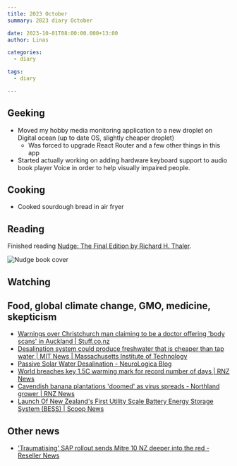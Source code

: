 ```yaml
---
title: 2023 October
summary: 2023 diary October

date: 2023-10-01T08:00:00.000+13:00
author: Linas

categories:
  - diary

tags:
  - diary

---
```


## Geeking

* Moved my hobby media monitoring application to a new droplet on Digital ocean (up to date OS, slightly cheaper droplet)
  * Was forced to upgrade React Router and a few other things in this app
* Started actually working on adding hardware keyboard support to audio book player Voice in order to help visually impaired people.

## Cooking

* Cooked sourdough bread in air fryer

## Reading

Finished reading [Nudge: The Final Edition by Richard H. Thaler](https://www.goodreads.com/book/show/58007618-nudge).

![Nudge book cover](/2023/2023-10-nudge.jpg)

## Watching

## Food, global climate change, GMO, medicine, skepticism

* [Warnings over Christchurch man claiming to be a doctor offering 'body scans' in Auckland | Stuff.co.nz](https://www.stuff.co.nz/national/health/133046732/warnings-over-christchurch-man-claiming-to-be-a-doctor-offering-body-scans-in-auckland)
* [Desalination system could produce freshwater that is cheaper than tap water | MIT News | Massachusetts Institute of Technology](https://news.mit.edu/2023/desalination-system-could-produce-freshwater-cheaper-0927)
* [Passive Solar Water Desalination - NeuroLogica Blog](https://theness.com/neurologicablog/index.php/passive-solar-water-desalination/)
* [World breaches key 1.5C warming mark for record number of days | RNZ News](https://www.rnz.co.nz/news/world/499643/world-breaches-key-1-point-5c-warming-mark-for-record-number-of-days)
* [Cavendish banana plantations 'doomed' as virus spreads - Northland grower | RNZ News](https://www.rnz.co.nz/news/national/501024/cavendish-banana-plantations-doomed-as-virus-spreads-northland-grower)
* [Launch Of New Zealand's First Utility Scale Battery Energy Storage System (BESS) | Scoop News](https://www.scoop.co.nz/stories/BU2310/S00269/launch-of-new-zealands-first-utility-scale-battery-energy-storage-system-bess.htm)

## Other news

* ['Traumatising' SAP rollout sends Mitre 10 NZ deeper into the red - Reseller News](https://www.reseller.co.nz/article/709273/traumatising-sap-rollout-sends-mitre-10-into-red/)
